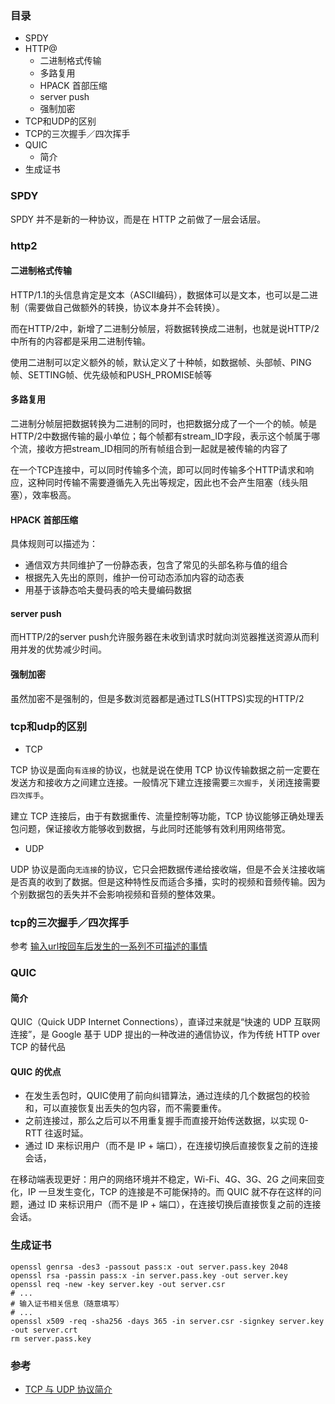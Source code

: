 ### 目录

- SPDY
- HTTP@
  - 二进制格式传输
  - 多路复用
  - HPACK 首部压缩
  - server push
  - 强制加密
- TCP和UDP的区别
- TCP的三次握手／四次挥手
- QUIC
  - 简介
- 生成证书


### SPDY

SPDY 并不是新的一种协议，而是在 HTTP 之前做了一层会话层。

### http2

#### 二进制格式传输

HTTP/1.1的头信息肯定是文本（ASCII编码），数据体可以是文本，也可以是二进制（需要做自己做额外的转换，协议本身并不会转换）。

而在HTTP/2中，新增了二进制分帧层，将数据转换成二进制，也就是说HTTP/2中所有的内容都是采用二进制传输。

使用二进制可以定义额外的帧，默认定义了十种帧，如数据帧、头部帧、PING帧、SETTING帧、优先级帧和PUSH_PROMISE帧等

#### 多路复用

二进制分帧层把数据转换为二进制的同时，也把数据分成了一个一个的帧。帧是HTTP/2中数据传输的最小单位；每个帧都有stream_ID字段，表示这个帧属于哪个流，接收方把stream_ID相同的所有帧组合到一起就是被传输的内容了

在一个TCP连接中，可以同时传输多个流，即可以同时传输多个HTTP请求和响应，这种同时传输不需要遵循先入先出等规定，因此也不会产生阻塞（线头阻塞），效率极高。

#### HPACK 首部压缩

具体规则可以描述为：

- 通信双方共同维护了一份静态表，包含了常见的头部名称与值的组合
- 根据先入先出的原则，维护一份可动态添加内容的动态表
- 用基于该静态哈夫曼码表的哈夫曼编码数据

#### server push

而HTTP/2的server push允许服务器在未收到请求时就向浏览器推送资源从而利用并发的优势减少时间。

#### 强制加密

虽然加密不是强制的，但是多数浏览器都是通过TLS(HTTPS)实现的HTTP/2

### tcp和udp的区别

- TCP

TCP 协议是面向`有连接`的协议，也就是说在使用 TCP 协议传输数据之前一定要在发送方和接收方之间建立连接。一般情况下建立连接需要`三次握手`，关闭连接需要`四次挥手`。

建立 TCP 连接后，由于有数据重传、流量控制等功能，TCP 协议能够正确处理丢包问题，保证接收方能够收到数据，与此同时还能够有效利用网络带宽。

- UDP

UDP 协议是面向`无连接`的协议，它只会把数据传递给接收端，但是不会关注接收端是否真的收到了数据。但是这种特性反而适合多播，实时的视频和音频传输。因为个别数据包的丢失并不会影响视频和音频的整体效果。

### tcp的三次握手／四次挥手

参考  [输入url按回车后发生的一系列不可描述的事情](../../../2018/blog/输入url按回车后发生的一系列不可描述的事情.md)

### QUIC

#### 简介

QUIC（Quick UDP Internet Connections），直译过来就是“快速的 UDP 互联网连接”，是 Google 基于 UDP 提出的一种改进的通信协议，作为传统 HTTP over TCP 的替代品

#### QUIC 的优点

- 在发生丢包时，QUIC使用了前向纠错算法，通过连续的几个数据包的校验和，可以直接恢复出丢失的包内容，而不需要重传。
- 之前连接过，那么之后可以不用重复握手而直接开始传送数据，以实现 0-RTT 往返时延。
- 通过 ID 来标识用户（而不是 IP + 端口），在连接切换后直接恢复之前的连接会话，

在移动端表现更好：用户的网络环境并不稳定，Wi-Fi、4G、3G、2G 之间来回变化，IP 一旦发生变化，TCP 的连接是不可能保持的。而 QUIC 就不存在这样的问题，通过 ID 来标识用户（而不是 IP + 端口），在连接切换后直接恢复之前的连接会话。

### 生成证书

```shell
openssl genrsa -des3 -passout pass:x -out server.pass.key 2048 
openssl rsa -passin pass:x -in server.pass.key -out server.key
openssl req -new -key server.key -out server.csr
# ...
# 输入证书相关信息（随意填写）
# ...
openssl x509 -req -sha256 -days 365 -in server.csr -signkey server.key -out server.crt
rm server.pass.key
```

### 参考

- [TCP 与 UDP 协议简介](https://mp.weixin.qq.com/s?__biz=MzI5ODY1NTU4Ng==&mid=2247483846&idx=1&sn=2972d306df88f8167ac040725f2a6d48&chksm=eca3cbcbdbd442dde344c8c15182cad9f9e1c518f36865db2369c8387083ab42752dcbe8e325&token=1174004427&lang=zh_CN#rd)